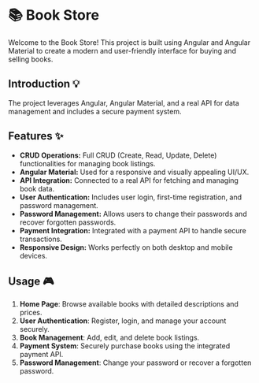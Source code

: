 
# 📚 Book Store

Welcome to the Book Store! This project is built using Angular and Angular Material to create a modern and user-friendly interface for buying and selling books.

## Introduction 💡

 The project leverages Angular, Angular Material, and a real API for data management and includes a secure payment system.

## Features ✨

- **CRUD Operations:** Full CRUD (Create, Read, Update, Delete) functionalities for managing book listings.
- **Angular Material:** Used for a responsive and visually appealing UI/UX.
- **API Integration:** Connected to a real API for fetching and managing book data.
- **User Authentication:** Includes user login, first-time registration, and password management.
- **Password Management:** Allows users to change their passwords and recover forgotten passwords.
- **Payment Integration:** Integrated with a payment API to handle secure transactions.
- **Responsive Design:** Works perfectly on both desktop and mobile devices.

## Usage 🎮

1. **Home Page**: Browse available books with detailed descriptions and prices.
2. **User Authentication**: Register, login, and manage your account securely.
3. **Book Management**: Add, edit, and delete book listings.
4. **Payment System**: Securely purchase books using the integrated payment API.
5. **Password Management**: Change your password or recover a forgotten password.

